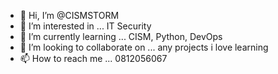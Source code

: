 - 👋 Hi, I’m @CISMSTORM
- 👀 I’m interested in ... IT Security
- 🌱 I’m currently learning ... CISM, Python, DevOps
- 💞️ I’m looking to collaborate on ... any projects i love learning
- 📫 How to reach me ... 0812056067

<!---
CISMSTORM/CISMSTORM is a ✨ special ✨ repository because its `README.md` (this file) appears on your GitHub profile.
You can click the Preview link to take a look at your changes.
--->
